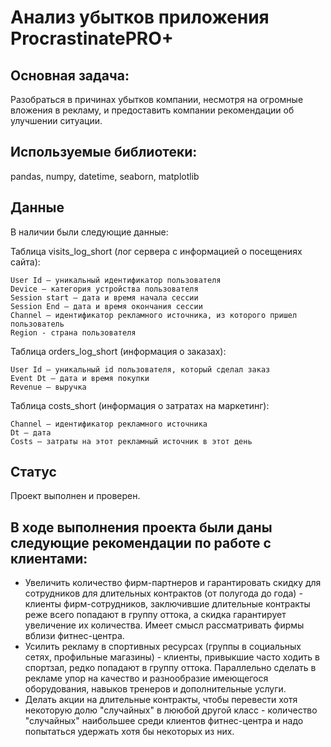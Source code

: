 # Анализ убытков приложения ProcrastinatePRO+

## Основная задача: 
Разобраться в причинах убытков компании, несмотря на огромные вложения в рекламу, и предоставить компании рекомендации об улучшении ситуации.

## Используемые библиотеки:
pandas, numpy, datetime, seaborn, matplotlib

## Данные
В наличии были следующие данные:

Таблица visits_log_short (лог сервера с информацией о посещениях сайта):

    User Id — уникальный идентификатор пользователя
    Device — категория устройства пользователя
    Session start — дата и время начала сессии
    Session End — дата и время окончания сессии
    Channel — идентификатор рекламного источника, из которого пришел пользователь
    Region - страна пользователя

Таблица orders_log_short (информация о заказах):

    User Id — уникальный id пользователя, который сделал заказ
    Event Dt — дата и время покупки
    Revenue — выручка

Таблица costs_short (информация о затратах на маркетинг):

    Channel — идентификатор рекламного источника
    Dt — дата
    Costs — затраты на этот рекламный источник в этот день

## Статус
Проект выполнен и проверен.

## В ходе выполнения проекта были даны следующие рекомендации по работе с клиентами:

- Увеличить количество фирм-партнеров и гарантировать скидку для сотрудников для длительных контрактов (от полугода до года) - клиенты фирм-сотрудников, заключившие длительные контракты реже всего попадают в группу оттока, а скидка гарантирует увеличение их количества. Имеет смысл рассматривать фирмы вблизи фитнес-центра.
- Усилить рекламу в спортивных ресурсах (группы в социальных сетях, профильные магазины) - клиенты, привыкшие часто ходить в спортзал, редко попадают в группу оттока. Параллельно сделать в рекламе упор на качество и разнообразие имеющегося оборудования, навыков тренеров и дополнительные услуги.
- Делать акции на длительные контракты, чтобы перевести хотя некоторую долю "случайных" в лююбой другой класс - количество "случайных" наибольшее среди клиентов фитнес-центра и надо попытаться удержать хотя бы некоторых из них.
